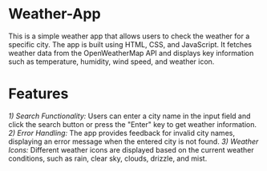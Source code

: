 # Weather-App
This is a simple weather app that allows users to check the weather for a specific city. The app is built using HTML, CSS, and JavaScript. It fetches weather data from the OpenWeatherMap API and displays key information such as temperature, humidity, wind speed, and weather icon.

# Features
*1) Search Functionality:* Users can enter a city name in the input field and click the search button or press the "Enter" key to get weather information.
*2) Error Handling:* The app provides feedback for invalid city names, displaying an error message when the entered city is not found.
*3) Weather Icons:* Different weather icons are displayed based on the current weather conditions, such as rain, clear sky, clouds, drizzle, and mist.
